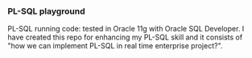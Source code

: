 <h3> PL-SQL playground </h3>
PL-SQL running code: tested in Oracle 11g with Oracle SQL Developer. I have created this repo for enhancing my PL-SQL skill and it consists of "how we can implement PL-SQL in real time enterprise project?".
